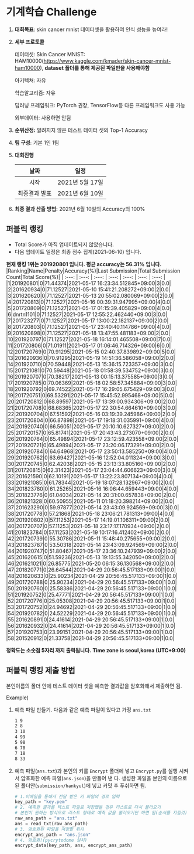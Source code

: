 # **기계학습 Challenge**
1. **대회목표**: skin cancer mnist 데이터셋을 활용하여 인식 성능을 높여라!

2. **세부 프로토콜**

   데이터셋: Skin Cancer MNIST: HAM10000(https://www.kaggle.com/kmader/skin-cancer-mnist-ham10000), 
           **dataset 폴더를 통해 제공된 파일만을 사용해야함**

   아키텍쳐: 자유

   학습알고리즘: 자유

   딥러닝 프레임워크: PyTorch 권장, TensorFlow등 다른 프레임워크도 사용 가능

   외부데이터: 사용하면 안됨

3. **순위산정:** 알려지지 않은 테스트 데이터 셋의 Top-1 Accuracy

4. **팀 구성**: 기본 1인 1팀


5. **대회진행**

   |     날짜      |      일정       |
   | :-----------: | :-------------: |
   |     시작      | 2021년 5월 17일 |
   | 최종결과 발표 | 2021년 6월 10일  |

7. **최종 결과 산출 방법:** 2021년 6월 10일의 Accuracy의 100%


## 퍼블릭 랭킹

  
- Total Score가 아직 업데이트되지 않았습니다. 
 - 다음 업데이트 일정은 최종 점수 집계(2021-06-10) 입니다.
  
**현재 랭킹 1위는 201920801 입니다. 평균 accuracy는 56.31% 입니다.**
|Ranking|Name|Penalty|Accuracy(%)|Last Submission|Total Submission Count|Total Score(%)|
| :---: | :---: | :---: | :---: | :---: | :---: | :---: |
|1|201920801|0|71.44374|2021-05-17 16:23:34.512845+09:00|3|0.0|
|2|201620934|0|71.12527|2021-05-10 15:41:21.208272+09:00|2|0.0|
|3|201620620|0|71.12527|2021-05-13 20:55:02.080069+09:00|2|0.0|
|4|201720813|0|71.12527|2021-05-16 00:39:31.947995+09:00|4|0.0|
|5|201720809|0|71.12527|2021-05-17 01:15:39.405829+09:00|4|0.0|
|6|dnrtn1101|0|71.12527|2021-05-17 12:55:22.462440+09:00|3|0.0|
|7|201723277|0|71.12527|2021-05-17 13:00:22.182137+09:00|2|0.0|
|8|201720803|0|71.12527|2021-05-17 23:40:40.114786+09:00|4|0.0|
|9|201620898|0|71.12527|2021-05-18 13:47:55.481183+09:00|2|0.0|
|10|201920797|0|71.12527|2021-05-18 16:14:01.465508+09:00|7|0.0|
|11|201720806|0|71.01911|2021-05-17 01:06:46.714326+09:00|6|0.0|
|12|201720769|0|70.91295|2021-05-15 02:40:37.839892+09:00|5|0.0|
|13|201620936|0|70.91295|2021-05-19 14:51:36.586058+09:00|2|0.0|
|14|201920710|0|70.59448|2021-05-13 15:36:15.723357+09:00|3|0.0|
|15|201721081|0|70.59448|2021-05-18 01:58:39.534752+09:00|3|0.0|
|16|201920707|0|70.38217|2021-05-13 00:15:13.375585+09:00|3|0.0|
|17|201920785|0|70.06369|2021-05-18 02:58:57.345884+09:00|3|0.0|
|18|201920792|0|69.74522|2021-05-17 16:29:05.675429+09:00|3|0.0|
|19|201720751|0|69.53291|2021-05-17 15:45:52.995468+09:00|5|0.0|
|20|201720812|0|68.89597|2021-05-17 13:39:00.934306+09:00|2|0.0|
|21|201720708|0|68.68365|2021-05-17 22:30:54.664610+09:00|3|0.0|
|22|201920704|0|67.51592|2021-05-16 03:19:39.245986+09:00|2|0.0|
|23|201720804|0|66.87898|2021-05-17 19:18:31.035991+09:00|4|0.0|
|24|201920740|0|66.56051|2021-05-17 20:10:10.627327+09:00|2|0.0|
|25|201720157|0|65.81741|2021-05-17 20:43:43.273070+09:00|2|0.0|
|26|201920764|0|65.49894|2021-05-17 23:12:59.423558+09:00|2|0.0|
|27|201920721|0|65.49894|2021-05-17 23:20:06.173291+09:00|2|0.0|
|28|201920784|0|64.64968|2021-05-17 23:50:13.585250+09:00|4|0.0|
|29|201920762|0|63.69427|2021-05-16 12:52:04.011324+09:00|3|0.0|
|30|201720745|0|62.42038|2021-05-15 23:13:33.805160+09:00|2|0.0|
|31|201720815|0|62.31423|2021-05-17 23:04:44.606623+09:00|3|0.0|
|32|201621590|0|62.10191|2021-05-17 13:22:23.807134+09:00|4|0.0|
|33|201921085|0|61.78344|2021-05-19 18:07:28.132967+09:00|2|0.0|
|34|201823780|0|61.25265|2021-05-16 16:06:44.659443+09:00|4|0.0|
|35|201823776|0|61.04034|2021-05-14 20:31:00.657838+09:00|2|0.0|
|36|201821328|0|60.50955|2021-05-11 01:18:20.398214+09:00|2|0.0|
|37|201623290|0|59.97877|2021-05-14 23:43:09.924569+09:00|3|0.0|
|38|201720778|0|57.21868|2021-05-18 23:06:21.781313+09:00|4|0.0|
|39|201920802|0|57.11253|2021-05-17 14:19:01.106311+09:00|2|0.0|
|40|201720707|0|57.11253|2021-05-18 23:17:17.170934+09:00|2|0.0|
|41|201823784|0|57.11253|2021-05-19 10:17:16.412402+09:00|2|0.0|
|42|201720739|0|55.30786|2021-05-11 15:48:40.275655+09:00|2|0.0|
|43|201823787|0|53.50318|2021-05-14 23:43:09.924569+09:00|2|0.0|
|44|201920747|0|51.80467|2021-05-17 23:36:10.247939+09:00|2|0.0|
|45|201620615|0|51.59236|2021-05-13 19:13:55.342050+09:00|2|0.0|
|46|201621021|0|26.85775|2021-05-20 06:15:36.130568+09:00|2|0.0|
|47|201820771|0|26.64544|2021-04-29 20:56:45.517133+09:00|1|0.0|
|48|201620633|0|25.90234|2021-04-29 20:56:45.517133+09:00|1|0.0|
|49|201720788|0|25.90234|2021-04-29 20:56:45.517133+09:00|1|0.0|
|50|201920760|0|25.58386|2021-04-29 20:56:45.517133+09:00|1|0.0|
|51|201920752|0|25.47771|2021-04-29 20:56:45.517133+09:00|1|0.0|
|52|201720776|0|25.05308|2021-04-29 20:56:45.517133+09:00|1|0.0|
|53|201720752|0|24.94692|2021-04-29 20:56:45.517133+09:00|1|0.0|
|54|201920782|0|24.52229|2021-04-29 20:56:45.517133+09:00|1|0.0|
|55|201620891|0|24.41614|2021-04-29 20:56:45.517133+09:00|1|0.0|
|56|201620932|0|24.41614|2021-04-29 20:56:45.517133+09:00|1|0.0|
|57|201920753|0|23.99151|2021-04-29 20:56:45.517133+09:00|1|0.0|
|58|201520912|0|21.33758|2021-04-29 20:56:45.517133+09:00|1|0.0|


**정확도는 소숫점 5자리 까지 출력됩니다.**
**Time zone is seoul,korea (UTC+9:00)**
## 퍼블릭 랭킹 제출 방법

본인이름의 폴더 안에 테스트 데이터 셋을 예측한 결과값을 암호화해서 제출하면 됨.

Example) 

1. 예측 파일 만들기. 다음과 같은 예측 파일이 있다고 가정 `ans.txt`

   ```tex
   1 9
   2 8
   3 10
   4 99
   5 98
   6 70
   7 18
   8 33
   ```

2. 예측 파일(`ans.txt`)과 본인의 키를 `Encrypt` 폴더에 넣고 `Encrypt.py`를 실행 시켜서 암호화한 예측 파일(`ans.json`)을 만들어 낸 다. 생성한 파일을 본인의 이름으로 된 폴더안(`submission/hankyul`)에 넣고 커밋 후 푸쉬하면 됨.

   ```python
   # 1.이메일을 통해서 전달 받은 키 파일의 경로 입력
   key_path = "key.pem"
   # 2. 예측한 결과를 텍스트 파일로 저장했을 경우 리스트로 다시 불러오기
   # 본인이 원하는 방식으로 리스트 형태로 예측 값을 불러오기만 하면 됨(순서를 지킬것)
   raw_ans_path = "ans.txt"
   ans = read_txt(raw_ans_path)
   # 3. 암호화된 파일을 저장할 위치
   encrypt_ans_path = "ans.json"
   # 4. 암호화!(pycrytodome 설치)
   encrypt_data(key_path, ans, encrypt_ans_path)
   ```




